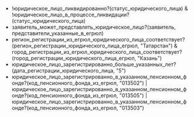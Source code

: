 - !юридическое_лицо_ликвидированно?(статус_юридического_лица) & !юридическое_лицо_в_процессе_ликвидации?(статус_юридического_лица)
- заявитель_может_представлять_юридическое_лицо?(заявитель, представители_указанные_в_егрюл)
- регион_регистрации_из_егрюл_юридического_лица_соответствует?(регион_регистрации_юридического_лица_егрюл, "Татарстан") & город_регистрации_из_егрюл_юридического_лица_соответствует?(город_регистрации_юридического_лица_егрюл, "Казань")
- юридическое_лицо_зарегистрированно_больше_указанных_лет?(дата_регистрации_юридического_лица, "5")
- юридическое_лицо_зарегистрированно_в_указанном_пенсионном_фонде?(код_пенсионного_фонда_из_егрюл, "013502") | юридическое_лицо_зарегистрированно_в_указанном_пенсионном_фонде?(код_пенсионного_фонда_из_егрюл, "013505") | юридическое_лицо_зарегистрированно_в_указанном_пенсионном_фонде?(код_пенсионного_фонда_из_егрюл, "013503")